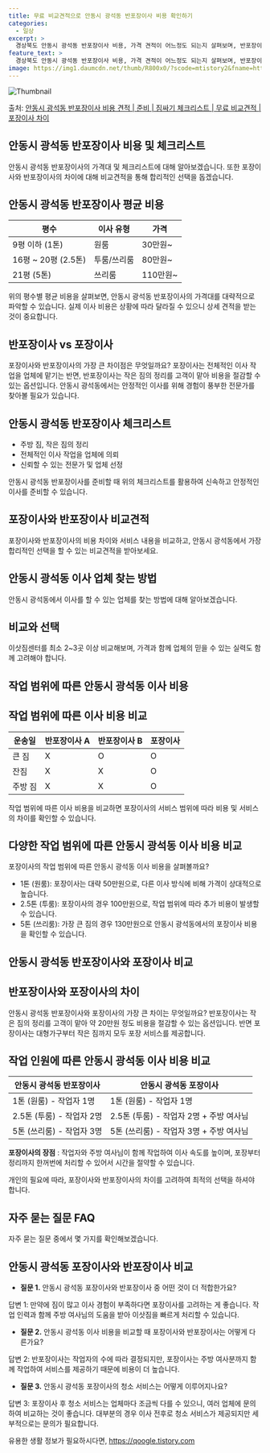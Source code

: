 ```yaml
---
title: 무료 비교견적으로 안동시 광석동 반포장이사 비용 확인하기
categories:
  - 일상
excerpt: >
  경상북도 안동시 광석동 반포장이사 비용, 가격 견적이 어느정도 되는지 살펴보며, 반포장이사를 준비함에 있어 짐싸기 준비 체크리스트가 무엇인지 보겠습니다. 마지막으로 포장이사와 차이점을 통해 무료 비교견적으로 어떤 것이 더 합리적인 선택인지 공유 드립니다.안동시 광석동 포장이사 견적 샘플 보기 👈 클릭안동시 광석동 포장이사 가격 살펴보기 👈 클릭안동시 광석동 반포장이사 평균 이사 비용평수안동시 광석동 평균 이사 비용원룸 이사9평 이하 (1톤)30만원~투룸/쓰리룸 이사16평 ~ 20평 (2.5톤)80만원~쓰리룸 이사21평 (5톤) ~110만원~우리집 무료 이사견적 받기 👈 클릭포장 vs 반포장: 어떻게 다를까?이사를 결정할 때 포장과 반포장의 가장 큰 차이점에 대해 알아보겠습니다.포장이사: 1톤은 50..
feature_text: >
  경상북도 안동시 광석동 반포장이사 비용, 가격 견적이 어느정도 되는지 살펴보며, 반포장이사를 준비함에 있어 짐싸기 준비 체크리스트가 무엇인지 보겠습니다. 마지막으로 포장이사와 차이점을 통해 무료 비교견적으로 어떤 것이 더 합리적인 선택인지 공유 드립니다.안동시 광석동 포장이사 견적 샘플 보기 👈 클릭안동시 광석동 포장이사 가격 살펴보기 👈 클릭안동시 광석동 반포장이사 평균 이사 비용평수안동시 광석동 평균 이사 비용원룸 이사9평 이하 (1톤)30만원~투룸/쓰리룸 이사16평 ~ 20평 (2.5톤)80만원~쓰리룸 이사21평 (5톤) ~110만원~우리집 무료 이사견적 받기 👈 클릭포장 vs 반포장: 어떻게 다를까?이사를 결정할 때 포장과 반포장의 가장 큰 차이점에 대해 알아보겠습니다.포장이사: 1톤은 50..
image: https://img1.daumcdn.net/thumb/R800x0/?scode=mtistory2&fname=https%3A%2F%2Fblog.kakaocdn.net%2Fdn%2FcPS3nd%2FbtsHclVTHR1%2FEeDLkE8lh0oB7FzBcznxGk%2Fimg.webp
---
```


![Thumbnail](https://img1.daumcdn.net/thumb/R800x0/?scode=mtistory2&fname=https%3A%2F%2Fblog.kakaocdn.net%2Fdn%2FcPS3nd%2FbtsHclVTHR1%2FEeDLkE8lh0oB7FzBcznxGk%2Fimg.webp)

<p>출처: <a href="https://qoogle.tistory.com/9451" rel="dofollow">안동시 광석동 반포장이사 비용 견적 | 준비 | 짐싸기 체크리스트 | 무료 비교견적 | 포장이사 차이</a> </p>

## 안동시 광석동 반포장이사 비용 및 체크리스트

안동시 광석동 반포장이사의 가격대 및 체크리스트에 대해 알아보겠습니다. 또한 포장이사와 반포장이사의 차이에 대해 비교견적을 통해 합리적인
선택을 돕겠습니다.

## **안동시 광석동 반포장이사 평균 비용**

**평수** | **이사 유형** | **가격**  
---|---|---  
9평 이하 (1톤) | 원룸 | 30만원~  
16평 ~ 20평 (2.5톤) | 투룸/쓰리룸 | 80만원~  
21평 (5톤) | 쓰리룸 | 110만원~  
  
위의 평수별 평균 비용을 살펴보면, 안동시 광석동 반포장이사의 가격대를 대략적으로 파악할 수 있습니다. 실제 이사 비용은 상황에 따라 달라질
수 있으니 상세 견적을 받는 것이 중요합니다.

## **반포장이사 vs 포장이사**

포장이사와 반포장이사의 가장 큰 차이점은 무엇일까요? 포장이사는 전체적인 이사 작업을 업체에 맡기는 반면, 반포장이사는 작은 짐의 정리를
고객이 맡아 비용을 절감할 수 있는 옵션입니다. 안동시 광석동에서는 안정적인 이사를 위해 경험이 풍부한 전문가를 찾아볼 필요가 있습니다.

## **안동시 광석동 반포장이사 체크리스트**

  * 주방 짐, 작은 짐의 정리
  * 전체적인 이사 작업을 업체에 의뢰
  * 신뢰할 수 있는 전문가 및 업체 선정

안동시 광석동 반포장이사를 준비할 때 위의 체크리스트를 활용하여 신속하고 안정적인 이사를 준비할 수 있습니다.

## **포장이사와 반포장이사 비교견적**

포장이사와 반포장이사의 비용 차이와 서비스 내용을 비교하고, 안동시 광석동에서 가장 합리적인 선택을 할 수 있는 비교견적을 받아보세요.



## 안동시 광석동 이사 업체 찾는 방법

안동시 광석동에서 이사를 할 수 있는 업체를 찾는 방법에 대해 알아보겠습니다.

## **비교와 선택**

이삿짐센터를 최소 2~3곳 이상 비교해보며, 가격과 함께 업체의 믿을 수 있는 실력도 함께 고려해야 합니다.

## 작업 범위에 따른 안동시 광석동 이사 비용

## **작업 범위에 따른 이사 비용 비교**

**운송일** | **반포장이사 A** | **반포장이사 B** | **포장이사**  
---|---|---|---  
큰 짐 | X | O | O  
잔짐 | X | X | O  
주방 짐 | X | X | O  
  
작업 범위에 따른 이사 비용을 비교하면 포장이사의 서비스 범위에 따라 비용 및 서비스의 차이를 확인할 수 있습니다.

## **다양한 작업 범위에 따른 안동시 광석동 이사 비용 비교**

포장이사의 작업 범위에 따른 안동시 광석동 이사 비용을 살펴볼까요?

  * 1톤 (원룸): 포장이사는 대략 50만원으로, 다른 이사 방식에 비해 가격이 상대적으로 높습니다.
  * 2.5톤 (투룸): 포장이사의 경우 100만원으로, 작업 범위에 따라 추가 비용이 발생할 수 있습니다.
  * 5톤 (쓰리룸): 가장 큰 짐의 경우 130만원으로 안동시 광석동에서의 포장이사 비용을 확인할 수 있습니다.

## 안동시 광석동 반포장이사와 포장이사 비교

## **반포장이사와 포장이사의 차이**

안동시 광석동 반포장이사와 포장이사의 가장 큰 차이는 무엇일까요? 반포장이사는 작은 짐의 정리를 고객이 맡아 약 20만원 정도 비용을 절감할
수 있는 옵션입니다. 반면 포장이사는 대형가구부터 작은 짐까지 모두 포장 서비스를 제공합니다.

## **작업 인원에 따른 안동시 광석동 이사 비용 비교**

**안동시 광석동 반포장이사** | **안동시 광석동 포장이사**  
---|---  
1톤 (원룸) - 작업자 1명 | 1톤 (원룸) - 작업자 1명  
2.5톤 (투룸) - 작업자 2명 | 2.5톤 (투룸) - 작업자 2명 + 주방 여사님  
5톤 (쓰리룸) - 작업자 3명 | 5톤 (쓰리룸) - 작업자 3명 + 주방 여사님  
  
**포장이사의 장점** : 작업자와 주방 여사님이 함께 작업하여 이사 속도를 높이며, 포장부터 정리까지 한꺼번에 처리할 수 있어서 시간을
절약할 수 있습니다.

개인의 필요에 따라, 포장이사와 반포장이사의 차이를 고려하여 최적의 선택을 하셔야 합니다.

## **자주 묻는 질문 FAQ**

자주 묻는 질문 중에서 몇 가지를 확인해보겠습니다.

## **안동시 광석동 포장이사와 반포장이사 비교**

  * **질문 1.** 안동시 광석동 포장이사와 반포장이사 중 어떤 것이 더 적합한가요?

답변 1: 만약에 짐이 많고 이사 경험이 부족하다면 포장이사를 고려하는 게 좋습니다. 작업 인력과 함께 주방 여사님의 도움을 받아 이삿짐을
빠르게 처리할 수 있습니다.

  * **질문 2.** 안동시 광석동 이사 비용을 비교할 때 포장이사와 반포장이사는 어떻게 다른가요?

답변 2: 반포장이사는 작업자의 수에 따라 결정되지만, 포장이사는 주방 여사분까지 함께 작업하여 서비스를 제공하기 때문에 비용이 더
높습니다.

  * **질문 3.** 안동시 광석동 포장이사의 청소 서비스는 어떻게 이루어지나요?

답변 3: 포장이사 후 청소 서비스는 업체마다 조금씩 다를 수 있으니, 여러 업체에 문의하여 비교하는 것이 좋습니다. 대부분의 경우 이사
전후로 청소 서비스가 제공되지만 세부적으로는 문의가 필요합니다.



 

유용한 생활 정보가 필요하시다면, <a href="https://qoogle.tistory.com" rel="dofollow">https://qoogle.tistory.com</a>


